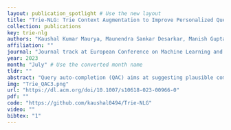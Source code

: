 ```yaml
---
layout: publication_spotlight # Use the new layout
title: "Trie-NLG: Trie Context Augmentation to Improve Personalized Query Auto-Completion for Short and Unseen Prefixes" # Escape quotes in title
collection: publications
key: trie-nlg
authors: "Kaushal Kumar Maurya, Maunendra Sankar Desarkar, Manish Gupta, Puneet Agrawal"
affiliation: ""
journal: "Journal track at European Conference on Machine Learning and Principles and Practice of Knowledge Discovery in Databases (ECML-PKDD 2023)"
year: 2023
month: "July" # Use the converted month name
tldr: ""
abstract: "Query auto-completion (QAC) aims at suggesting plausible completions for a given query prefix. Traditionally, QAC systems have leveraged tries curated from historical query logs to suggest most popular completions. In this context, there are two specific scenarios that are difficult to handle for any QAC system: short prefixes (which are inherently ambiguous) and unseen prefixes. Recently, personalized Natural Language Generation (NLG) models have been proposed to leverage previous session queries as context for addressing these two challenges. However, such NLG models suffer from two drawbacks: (1) some of the previous session queries could be noisy and irrelevant to the user intent for the current prefix, and (2) NLG models cannot directly incorporate historical query popularity. This motivates us to propose a novel NLG model for QAC, Trie-NLG, which jointly leverages popularity signals from trie and personalization signals from previous session queries. We train the Trie-NLG model by augmenting the prefix with rich context comprising of recent session queries and top trie completions. This simple modeling approach overcomes the limitations of trie-based and NLG-based approaches and leads to state-of-the-art performance. We evaluate the Trie-NLG model using two large QAC datasets. On average, our model achieves huge ∼57% and ∼14% boost in MRR over the popular trie-based lookup and the strong BART-based baseline methods, respectively."
img: "Trie_QAC3.png"
url: "https://dl.acm.org/doi/10.1007/s10618-023-00966-0"
pdf: ""
code: "https://github.com/kaushal0494/Trie-NLG"
video: ""
bibtex: "1"
---
```

